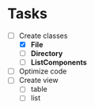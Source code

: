 # Tasks

- [ ] Create classes
  - [x] **File**
  - [ ] **Directory**
  - [ ] **ListComponents**
- [ ] Optimize code
- [ ] Create view
    - [ ] table
    - [ ] list

